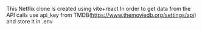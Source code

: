 This Netflix clone is created using vite+react
In order to get data from the API calls use api_key from TMDB(https://www.themoviedb.org/settings/api) and store it in .env
